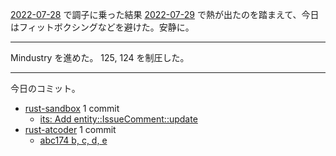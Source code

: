 [2022-07-28] で調子に乗った結果 [2022-07-29] で熱が出たのを踏まえて、今日はフィットボクシングなどを避けた。安静に。

---

Mindustry を進めた。 125, 124 を制圧した。

---

今日のコミット。

- [rust-sandbox](https://github.com/bouzuya/rust-sandbox) 1 commit
  - [its: Add entity::IssueComment::update](https://github.com/bouzuya/rust-sandbox/commit/519095ed2ab36105f117b2cc4a6658ba706f242d)
- [rust-atcoder](https://github.com/bouzuya/rust-atcoder) 1 commit
  - [abc174 b, c, d, e](https://github.com/bouzuya/rust-atcoder/commit/e30253cbdd82c8bdfe145b402416fded44e7a289)

[2022-07-28]: https://blog.bouzuya.net/2022/07/28/
[2022-07-29]: https://blog.bouzuya.net/2022/07/29/
